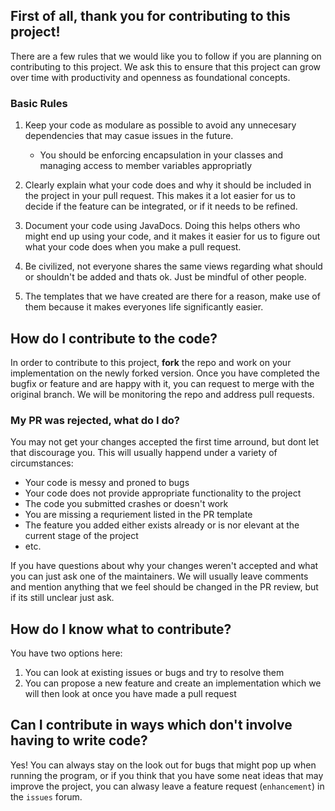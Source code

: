 ## First of all, thank you for contributing to this project!

There are a few rules that we would like you to follow if you are planning on contributing to this project. We ask this to ensure that this project can grow over time with productivity and openness as foundational concepts.


### Basic Rules

1. Keep your code as modulare as possible to avoid any unnecesary dependencies that may casue issues in the future.
   - You should be enforcing encapsulation in your classes and managing access to member variables appropriatly
    
2. Clearly explain what your code does and why it should be included in the project in your pull request. This makes it a lot easier for us to decide if the feature can be integrated, or if it needs to be refined.

3. Document your code using JavaDocs. Doing this helps others who might end up using your code, and it makes it easier for us to figure out what your code does when you make a pull request.

4. Be civilized, not everyone shares the same views regarding what should or shouldn't be added and thats ok. Just be mindful of other people.

5. The templates that we have created are there for a reason, make use of them because it makes everyones life significantly easier.


## How do I contribute to the code?

In order to contribute to this project, **fork** the repo and work on your implementation on the newly forked version. Once you have completed the bugfix or feature and are happy with it, you can request to merge with the original branch. We will be monitoring the repo and address pull requests. 


### My PR was rejected, what do I do?

You may not get your changes accepted the first time arround, but dont let that discourage you. This will usually happend under a variety of circumstances:

- Your code is messy and proned to bugs 
- Your code does not provide appropriate functionality to the project
- The code you submitted crashes or doesn't work
- You are missing a requriement listed in the PR template 
- The feature you added either exists already or is nor elevant at the current stage of the project
- etc.

If you have questions about why your changes weren't accepted and what you can just ask one of the maintainers. We will usually leave comments and mention anything that we feel should be changed in the PR review, but if its still unclear just ask. 


## How do I know what to contribute?
 
You have two options here:
1. You can look at existing issues or bugs and try to resolve them
2. You can propose a new feature and create an implementation which we will then look at once you have made a pull request


## Can I contribute in ways which don't involve having to write code?

Yes! You can always stay on the look out for bugs that might pop up when running the program, or if you think that you have some neat ideas that may improve the project, you can alwasy leave a feature request (`enhancement`) in the `issues` forum.

